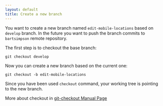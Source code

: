 ```yaml
---
layout: default
title: Create a new branch
---
```


You want to create a new branch named `edit-mobile-locations` based on `develop` 
branch. In the future you want to push the branch commits to `bartsimpson` 
remote repository.

The first step is to checkout the base branch:

    git checkout develop 
	
Now you can create a new branch based on the current one:

    git checkout -b edit-mobile-locations
	
Since you have been used `checkout` command, your working tree is pointing to 
the new branch.
	
More about checkout in [git-checkout Manual Page]


[git-checkout Manual Page]: http://git-scm.com/docs/git-checkout
